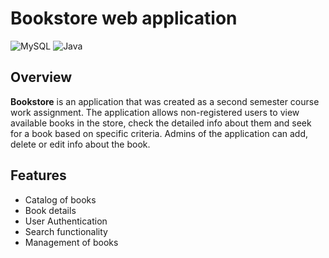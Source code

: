 # Bookstore web application
![MySQL](https://img.shields.io/badge/MySQL-00000F?style=for-the-badge&logo=mysql&logoColor=whiteм)
![Java](https://img.shields.io/badge/java-%23ED8B00.svg?style=for-the-badge&logo=openjdk&logoColor=white)
## Overview
**Bookstore** is an application that was created as a second semester course work assignment. The application allows non-registered users to view available books in the store, check the detailed info about them and seek for a book based on specific criteria. Admins of the application can add, delete or edit info about the book.
## Features
- Catalog of books
- Book details
- User Authentication 
- Search functionality 
- Management of books

